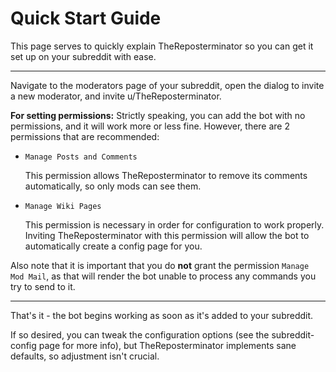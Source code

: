 # Quick Start Guide
This page serves to quickly explain TheReposterminator so you can get it set up on your subreddit with ease.

---
Navigate to the moderators page of your subreddit, open the dialog to invite a new moderator, and invite u/TheReposterminator.

**For setting permissions:** Strictly speaking, you can add the bot with no permissions, and it will work more or less fine. However, there are 2 permissions that are recommended:
- `Manage Posts and Comments`

    This permission allows TheReposterminator to remove its comments automatically, so only mods can see them.
- `Manage Wiki Pages`

    This permission is necessary in order for configuration to work properly. Inviting TheReposterminator with this permission will allow the bot to automatically create a config page for you.

Also note that it is important that you do **not** grant the permission `Manage Mod Mail`, as that will render the bot unable to process any commands you try to send to it.

---
That's it - the bot begins working as soon as it's added to your subreddit.

If so desired, you can tweak the configuration options (see the subreddit-config page for more info), but TheReposterminator implements sane defaults, so adjustment isn't crucial.